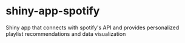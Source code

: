 # shiny-app-spotify
Shiny app that connects with spotify's API and provides personalized playlist recommendations and data visualization
